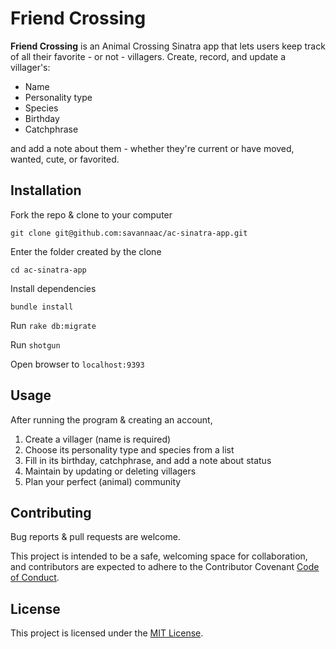 # Friend Crossing
**Friend Crossing** is an Animal Crossing Sinatra app that lets users keep track of all their favorite - or not - villagers. Create, record, and update a villager's:

  * Name
  * Personality type
  * Species
  * Birthday
  * Catchphrase

and add a note about them - whether they're current or have moved, wanted, cute, or favorited.


## Installation 
Fork the repo & clone to your computer

  `git clone git@github.com:savannaac/ac-sinatra-app.git`

Enter the folder created by the clone

  `cd ac-sinatra-app`

Install dependencies

  `bundle install`

Run `rake db:migrate`

Run `shotgun`

Open browser to `localhost:9393`

## Usage
After running the program & creating an account, 


1. Create a villager (name is required)
2. Choose its personality type and species from a list
3. Fill in its birthday, catchphrase, and add a note about status 
4. Maintain by updating or deleting villagers
5. Plan your perfect (animal) community

## Contributing
Bug reports & pull requests are welcome. 

This project is intended to be a safe, welcoming space for collaboration, and contributors are expected to adhere to the Contributor Covenant [Code of Conduct](https://www.contributor-covenant.org/version/2/0/code_of_conduct/).

## License
This project is licensed under the [MIT License](https://www.mit.edu/~amini/LICENSE.md). 






